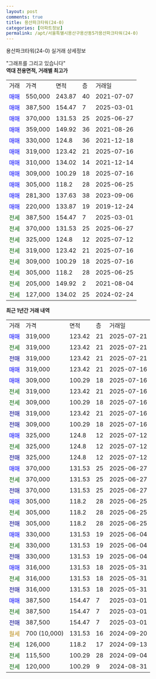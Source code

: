 ```yaml
---
layout: post
comments: true
title: 용산파크타워(24-0)
categories: [아파트정보]
permalink: /apt/서울특별시용산구용산동5가용산파크타워(24-0)
---
```


용산파크타워(24-0) 실거래 상세정보

<script type="text/javascript">
  google.charts.load('current', {'packages':['line', 'corechart']});
  google.charts.setOnLoadCallback(drawChart);

  function drawChart() {
    var data = new google.visualization.DataTable();
    data.addColumn('date', '거래일');
    data.addColumn('number', "매매");
    data.addColumn('number', "전세");
    data.addColumn('number', "전매");

    data.addRows([[new Date(Date.parse("2025-07-21")), 319000, null, null], [new Date(Date.parse("2025-07-21")), null, 319000, null], [new Date(Date.parse("2025-07-21")), null, null, 319000], [new Date(Date.parse("2025-07-16")), 319000, null, null], [new Date(Date.parse("2025-07-16")), 309000, null, null], [new Date(Date.parse("2025-07-16")), null, 319000, null], [new Date(Date.parse("2025-07-16")), null, 309000, null], [new Date(Date.parse("2025-07-16")), null, null, 319000], [new Date(Date.parse("2025-07-16")), null, null, 309000], [new Date(Date.parse("2025-07-12")), 325000, null, null], [new Date(Date.parse("2025-07-12")), null, 325000, null], [new Date(Date.parse("2025-07-12")), null, null, 325000], [new Date(Date.parse("2025-06-27")), 370000, null, null], [new Date(Date.parse("2025-06-27")), null, 370000, null], [new Date(Date.parse("2025-06-27")), null, null, 370000], [new Date(Date.parse("2025-06-25")), 305000, null, null], [new Date(Date.parse("2025-06-25")), null, 305000, null], [new Date(Date.parse("2025-06-25")), null, null, 305000], [new Date(Date.parse("2025-06-04")), 330000, null, null], [new Date(Date.parse("2025-06-04")), null, 330000, null], [new Date(Date.parse("2025-06-04")), null, null, 330000], [new Date(Date.parse("2025-05-31")), 316000, null, null], [new Date(Date.parse("2025-05-31")), null, 316000, null], [new Date(Date.parse("2025-05-31")), null, null, 316000], [new Date(Date.parse("2025-03-01")), 387500, null, null], [new Date(Date.parse("2025-03-01")), null, 387500, null], [new Date(Date.parse("2025-03-01")), null, null, 387500], [new Date(Date.parse("2024-09-20")), null, null, null], [new Date(Date.parse("2024-09-13")), null, 126000, null], [new Date(Date.parse("2024-09-04")), null, 115500, null], [new Date(Date.parse("2024-08-31")), null, 120000, null]]);

    var options = {
      hAxis: {
        format: 'yyyy/MM/dd'
      },    
      lineWidth: 0,
      pointsVisible: true,    
      title: '최근 1년간 유형별 실거래가 분포',
      legend: { position: 'bottom' }
    };

    var formatter = new google.visualization.NumberFormat({pattern:'###,###'} );
    formatter.format(data, 1);
    formatter.format(data, 2);
    
    setTimeout(function() {
        var chart = new google.visualization.LineChart(document.getElementById('columnchart_material'));
        chart.draw(data, (options));
        document.getElementById('loading').style.display = 'none';
    }, 200);
  }
</script>


<div id="loading" style="z-index:20; display: block; margin-left: 0px">"그래프를 그리고 있습니다"</div>
<div id="columnchart_material" style="width: 95%; margin-left: 0px; display: block"></div>
<!-- contents start -->
<b>역대 전용면적, 거래별 최고가</b>
<table class="sortable">
    <tr>
      <td>거래</td>
      <td>가격</td>
      <td>면적</td>
      <td>층</td>
      <td>거래일</td>
    </tr>
        <tr>
          <td><a style="color: blue">매매</a></td>
          <td>550,000</td>
          <td>243.87</td>
          <td>40</td>
          <td>2021-07-07</td>
        </tr>            <tr>
          <td><a style="color: blue">매매</a></td>
          <td>387,500</td>
          <td>154.47</td>
          <td>7</td>
          <td>2025-03-01</td>
        </tr>            <tr>
          <td><a style="color: blue">매매</a></td>
          <td>370,000</td>
          <td>131.53</td>
          <td>25</td>
          <td>2025-06-27</td>
        </tr>            <tr>
          <td><a style="color: blue">매매</a></td>
          <td>359,000</td>
          <td>149.92</td>
          <td>36</td>
          <td>2021-08-26</td>
        </tr>            <tr>
          <td><a style="color: blue">매매</a></td>
          <td>330,000</td>
          <td>124.8</td>
          <td>36</td>
          <td>2021-12-18</td>
        </tr>            <tr>
          <td><a style="color: blue">매매</a></td>
          <td>319,000</td>
          <td>123.42</td>
          <td>21</td>
          <td>2025-07-16</td>
        </tr>            <tr>
          <td><a style="color: blue">매매</a></td>
          <td>310,000</td>
          <td>134.02</td>
          <td>14</td>
          <td>2021-12-14</td>
        </tr>            <tr>
          <td><a style="color: blue">매매</a></td>
          <td>309,000</td>
          <td>100.29</td>
          <td>18</td>
          <td>2025-07-16</td>
        </tr>            <tr>
          <td><a style="color: blue">매매</a></td>
          <td>305,000</td>
          <td>118.2</td>
          <td>28</td>
          <td>2025-06-25</td>
        </tr>            <tr>
          <td><a style="color: blue">매매</a></td>
          <td>281,300</td>
          <td>137.63</td>
          <td>38</td>
          <td>2023-09-06</td>
        </tr>            <tr>
          <td><a style="color: blue">매매</a></td>
          <td>220,000</td>
          <td>133.87</td>
          <td>19</td>
          <td>2019-12-24</td>
        </tr>        
        <tr>
              <td><a style="color: darkgreen">전세</a></td>
              <td>387,500</td>
              <td>154.47</td>
              <td>7</td>
              <td>2025-03-01</td>
            </tr>            <tr>
              <td><a style="color: darkgreen">전세</a></td>
              <td>370,000</td>
              <td>131.53</td>
              <td>25</td>
              <td>2025-06-27</td>
            </tr>            <tr>
              <td><a style="color: darkgreen">전세</a></td>
              <td>325,000</td>
              <td>124.8</td>
              <td>12</td>
              <td>2025-07-12</td>
            </tr>            <tr>
              <td><a style="color: darkgreen">전세</a></td>
              <td>319,000</td>
              <td>123.42</td>
              <td>21</td>
              <td>2025-07-16</td>
            </tr>            <tr>
              <td><a style="color: darkgreen">전세</a></td>
              <td>309,000</td>
              <td>100.29</td>
              <td>18</td>
              <td>2025-07-16</td>
            </tr>            <tr>
              <td><a style="color: darkgreen">전세</a></td>
              <td>305,000</td>
              <td>118.2</td>
              <td>28</td>
              <td>2025-06-25</td>
            </tr>            <tr>
              <td><a style="color: darkgreen">전세</a></td>
              <td>205,000</td>
              <td>149.92</td>
              <td>2</td>
              <td>2021-08-04</td>
            </tr>            <tr>
              <td><a style="color: darkgreen">전세</a></td>
              <td>127,000</td>
              <td>134.02</td>
              <td>25</td>
              <td>2024-02-24</td>
            </tr>        
    
</table>

<b>최근 1년간 거래 내역</b>

<table class="sortable">
    <tr>
      <td>거래</td>
      <td>가격</td>
      <td>면적</td>
      <td>층</td>
      <td>거래일</td>
    </tr>
    <tr>
      <td><a style="color: blue">매매</a></td>
      <td>319,000</td>
      <td>123.42</td>
      <td>21</td>
      <td>2025-07-21</td>
    </tr>          <tr>
      <td><a style="color: darkgreen">전세</a></td>
      <td>319,000</td>
      <td>123.42</td>
      <td>21</td>
      <td>2025-07-21</td>
    </tr>          <tr>
      <td><a style="color: darkblue">전매</a></td>
      <td>319,000</td>
      <td>123.42</td>
      <td>21</td>
      <td>2025-07-21</td>
    </tr>          <tr>
      <td><a style="color: blue">매매</a></td>
      <td>319,000</td>
      <td>123.42</td>
      <td>21</td>
      <td>2025-07-16</td>
    </tr>          <tr>
      <td><a style="color: blue">매매</a></td>
      <td>309,000</td>
      <td>100.29</td>
      <td>18</td>
      <td>2025-07-16</td>
    </tr>          <tr>
      <td><a style="color: darkgreen">전세</a></td>
      <td>319,000</td>
      <td>123.42</td>
      <td>21</td>
      <td>2025-07-16</td>
    </tr>          <tr>
      <td><a style="color: darkgreen">전세</a></td>
      <td>309,000</td>
      <td>100.29</td>
      <td>18</td>
      <td>2025-07-16</td>
    </tr>          <tr>
      <td><a style="color: darkblue">전매</a></td>
      <td>319,000</td>
      <td>123.42</td>
      <td>21</td>
      <td>2025-07-16</td>
    </tr>          <tr>
      <td><a style="color: darkblue">전매</a></td>
      <td>309,000</td>
      <td>100.29</td>
      <td>18</td>
      <td>2025-07-16</td>
    </tr>          <tr>
      <td><a style="color: blue">매매</a></td>
      <td>325,000</td>
      <td>124.8</td>
      <td>12</td>
      <td>2025-07-12</td>
    </tr>          <tr>
      <td><a style="color: darkgreen">전세</a></td>
      <td>325,000</td>
      <td>124.8</td>
      <td>12</td>
      <td>2025-07-12</td>
    </tr>          <tr>
      <td><a style="color: darkblue">전매</a></td>
      <td>325,000</td>
      <td>124.8</td>
      <td>12</td>
      <td>2025-07-12</td>
    </tr>          <tr>
      <td><a style="color: blue">매매</a></td>
      <td>370,000</td>
      <td>131.53</td>
      <td>25</td>
      <td>2025-06-27</td>
    </tr>          <tr>
      <td><a style="color: darkgreen">전세</a></td>
      <td>370,000</td>
      <td>131.53</td>
      <td>25</td>
      <td>2025-06-27</td>
    </tr>          <tr>
      <td><a style="color: darkblue">전매</a></td>
      <td>370,000</td>
      <td>131.53</td>
      <td>25</td>
      <td>2025-06-27</td>
    </tr>          <tr>
      <td><a style="color: blue">매매</a></td>
      <td>305,000</td>
      <td>118.2</td>
      <td>28</td>
      <td>2025-06-25</td>
    </tr>          <tr>
      <td><a style="color: darkgreen">전세</a></td>
      <td>305,000</td>
      <td>118.2</td>
      <td>28</td>
      <td>2025-06-25</td>
    </tr>          <tr>
      <td><a style="color: darkblue">전매</a></td>
      <td>305,000</td>
      <td>118.2</td>
      <td>28</td>
      <td>2025-06-25</td>
    </tr>          <tr>
      <td><a style="color: blue">매매</a></td>
      <td>330,000</td>
      <td>131.53</td>
      <td>19</td>
      <td>2025-06-04</td>
    </tr>          <tr>
      <td><a style="color: darkgreen">전세</a></td>
      <td>330,000</td>
      <td>131.53</td>
      <td>19</td>
      <td>2025-06-04</td>
    </tr>          <tr>
      <td><a style="color: darkblue">전매</a></td>
      <td>330,000</td>
      <td>131.53</td>
      <td>19</td>
      <td>2025-06-04</td>
    </tr>          <tr>
      <td><a style="color: blue">매매</a></td>
      <td>316,000</td>
      <td>131.53</td>
      <td>18</td>
      <td>2025-05-31</td>
    </tr>          <tr>
      <td><a style="color: darkgreen">전세</a></td>
      <td>316,000</td>
      <td>131.53</td>
      <td>18</td>
      <td>2025-05-31</td>
    </tr>          <tr>
      <td><a style="color: darkblue">전매</a></td>
      <td>316,000</td>
      <td>131.53</td>
      <td>18</td>
      <td>2025-05-31</td>
    </tr>          <tr>
      <td><a style="color: blue">매매</a></td>
      <td>387,500</td>
      <td>154.47</td>
      <td>7</td>
      <td>2025-03-01</td>
    </tr>          <tr>
      <td><a style="color: darkgreen">전세</a></td>
      <td>387,500</td>
      <td>154.47</td>
      <td>7</td>
      <td>2025-03-01</td>
    </tr>          <tr>
      <td><a style="color: darkblue">전매</a></td>
      <td>387,500</td>
      <td>154.47</td>
      <td>7</td>
      <td>2025-03-01</td>
    </tr>          <tr>
      <td><a style="color: darkgoldenrod">월세</a></td>
      <td>700 (10,000)</td>
      <td>131.53</td>
      <td>16</td>
      <td>2024-09-20</td>
    </tr>          <tr>
      <td><a style="color: darkgreen">전세</a></td>
      <td>126,000</td>
      <td>118.2</td>
      <td>17</td>
      <td>2024-09-13</td>
    </tr>          <tr>
      <td><a style="color: darkgreen">전세</a></td>
      <td>115,500</td>
      <td>100.29</td>
      <td>28</td>
      <td>2024-09-04</td>
    </tr>          <tr>
      <td><a style="color: darkgreen">전세</a></td>
      <td>120,000</td>
      <td>100.29</td>
      <td>9</td>
      <td>2024-08-31</td>
    </tr>      </table>
<!-- contents end -->    

